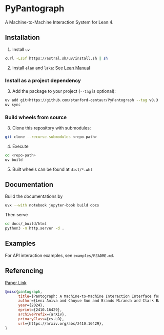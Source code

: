 # PyPantograph

A Machine-to-Machine Interaction System for Lean 4.

## Installation

1. Install `uv`
```sh
curl -LsSf https://astral.sh/uv/install.sh | sh
```
2. Install `elan` and `lake`: See [Lean Manual](https://docs.lean-lang.org/lean4/doc/setup.html)

### Install as a project dependency
3. Add the package to your project (`--tag` is optional):
```sh
uv add git+https://github.com/stanford-centaur/PyPantograph --tag v0.3.0
uv sync
```

### Build wheels from source
3. Clone this repository with submodules:
```sh
git clone --recurse-submodules <repo-path>
```
4. Execute
```sh
cd <repo-path>
uv build
```
5. Built wheels can be found at `dist/*.whl`

## Documentation

Build the documentations by
```sh
uvx --with notebook jupyter-book build docs
```
Then serve
```sh
cd docs/_build/html
python3 -m http.server -d .
```

## Examples

For API interaction examples, see `examples/README.md`.

## Referencing

[Paper Link](https://arxiv.org/abs/2410.16429)

```bib
@misc{pantograph,
      title={Pantograph: A Machine-to-Machine Interaction Interface for Advanced Theorem Proving, High Level Reasoning, and Data Extraction in Lean 4},
      author={Leni Aniva and Chuyue Sun and Brando Miranda and Clark Barrett and Sanmi Koyejo},
      year={2024},
      eprint={2410.16429},
      archivePrefix={arXiv},
      primaryClass={cs.LO},
      url={https://arxiv.org/abs/2410.16429},
}
```

